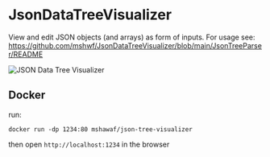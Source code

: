# JsonDataTreeVisualizer

View and edit JSON objects (and arrays) as form of inputs.
For usage see: https://github.com/mshwf/JsonDataTreeVisualizer/blob/main/JsonTreeParser/README

![JSON Data Tree Visualizer](https://i.imgur.com/QdwE0RK.png)

## Docker
run:

`docker run -dp 1234:80 mshawaf/json-tree-visualizer`

then open `http://localhost:1234` in the browser
